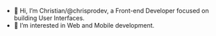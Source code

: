 - 👋 Hi, I’m Christian/@chrisprodev, a Front-end Developer focused on building User Interfaces.
- 👀 I’m interested in Web and Mobile development.

<!---
chrisprodev/chrisprodev is a ✨ special ✨ repository because its `README.md` (this file) appears on your GitHub profile.
You can click the Preview link to take a look at your changes.
--->
